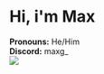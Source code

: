 <html>
<head>
</head>
<body>
<h1>Hi, i'm Max</h1>
<b>Pronouns:</b> He/Him<br>
<b>Discord:</b> maxg_<br>
<a href="https://discord.com/users/470617597432561665"><img src="https://lanyard.cnrad.dev/api/470617597432561665" /></a>
</body>
</html>
